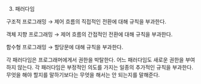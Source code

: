 3. 패러다임

구조적 프로그래밍 → 제어 흐름의 직접적인 전환에 대해 규칙을 부과한다.

객체 지향 프로그래밍 → 제어 흐름의 간접적인 전환에 대해 규칙을 부과한다.

함수형 프로그래밍 → 할당문에 대해 규칙을 부과한다.

각 패러다임은 프로그래머에게서 권한을 박탈한다. 어느 패러다임도 새로운 권한을 부여하지 않는다. 각 패러다임은 부정적인 의도를 가지는 일종의 추가적인 규칙을 부과한다. 무엇을 해야 할지를 말하기보다는 무엇을 해서는 안 되는지를 말해준다.
